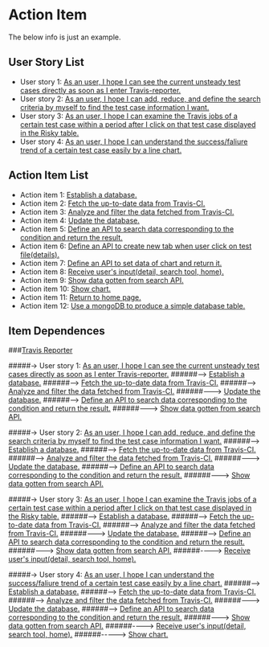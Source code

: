 # Action Item
The below info is just an example.

## User Story List
* User story 1: [As an user, I hope I can see the current unsteady test cases directly as soon as I enter Travis-reporter.](https://github.com/evanxd/travis-reporter/issues/48)
* User story 2: [As an user, I hope I can add, reduce, and define the search criteria by myself to find the test case information I want.](https://github.com/evanxd/travis-reporter/issues/49)
* User story 3: [As an user, I hope I can examine the Travis jobs of a certain test case within a period after I click on that test case displayed in the Risky table.](https://github.com/evanxd/travis-reporter/issues/50)
* User story 4: [As an user, I hope I can understand the success/faliure trend of a certain test case easily by a line chart.](https://github.com/evanxd/travis-reporter/issues/51)

## Action Item List
* Action item 1: [Establish a database.](https://github.com/evanxd/travis-reporter/issues/52)
* Action item 2: [Fetch the up-to-date data from Travis-CI.](https://github.com/evanxd/travis-reporter/issues/53)
* Action item 3: [Analyze and filter the data fetched from Travis-CI.](https://github.com/evanxd/travis-reporter/issues/55)
* Action item 4: [Update the database.](https://github.com/evanxd/travis-reporter/issues/56)
* Action item 5: [Define an API to search data corresponding to the condition and return the result.](https://github.com/evanxd/travis-reporter/issues/59)
* Action item 6: [Define an API to create new tab when user click on test file(details).](https://github.com/evanxd/travis-reporter/issues/60)
* Action item 7: [Define an API to set data of chart and return it.](https://github.com/evanxd/travis-reporter/issues/62)
* Action item 8: [Receive user's input(detail, search tool, home).](https://github.com/evanxd/travis-reporter/issues/63)
* Action item 9: [Show data gotten from search API.](https://github.com/evanxd/travis-reporter/issues/54)
* Action item 10: [Show chart.](https://github.com/evanxd/travis-reporter/issues/57)
* Action item 11: [Return to home page.](https://github.com/evanxd/travis-reporter/issues/57)
* Action item 12: [Use a mongoDB to produce a simple database table.](https://github.com/evanxd/travis-reporter/issues/71)

## Item Dependences
###[Travis Reporter](https://github.com/evanxd/travis-reporter)

#####-> User story 1: [As an user, I hope I can see the current unsteady test cases directly as soon as I enter Travis-reporter.](https://github.com/evanxd/travis-reporter/issues/48)
######--> [Establish a database.](https://github.com/evanxd/travis-reporter/issues/52)
######--> [Fetch the up-to-date data from Travis-CI.](https://github.com/evanxd/travis-reporter/issues/53)
######--> [Analyze and filter the data fetched from Travis-CI.](https://github.com/evanxd/travis-reporter/issues/55)
######---> [Update the database.](https://github.com/evanxd/travis-reporter/issues/56)
######--> [Define an API to search data corresponding to the condition and return the result.](https://github.com/evanxd/travis-reporter/issues/59)
######---> [Show data gotten from search API.](https://github.com/evanxd/travis-reporter/issues/54)

#####-> User story 2: [As an user, I hope I can add, reduce, and define the search criteria by myself to find the test case information I want.](https://github.com/evanxd/travis-reporter/issues/49)
######--> [Establish a database.](https://github.com/evanxd/travis-reporter/issues/52)
######--> [Fetch the up-to-date data from Travis-CI.](https://github.com/evanxd/travis-reporter/issues/53)
######--> [Analyze and filter the data fetched from Travis-CI.](https://github.com/evanxd/travis-reporter/issues/55)
######---> [Update the database.](https://github.com/evanxd/travis-reporter/issues/56)
######--> [Define an API to search data corresponding to the condition and return the result.](https://github.com/evanxd/travis-reporter/issues/59)
######---> [Show data gotten from search API.](https://github.com/evanxd/travis-reporter/issues/54)

#####-> User story 3: [As an user, I hope I can examine the Travis jobs of a certain test case within a period after I click on that test case displayed in the Risky table.](https://github.com/evanxd/travis-reporter/issues/50)
######--> [Establish a database.](https://github.com/evanxd/travis-reporter/issues/52)
######--> [Fetch the up-to-date data from Travis-CI.](https://github.com/evanxd/travis-reporter/issues/53)
######--> [Analyze and filter the data fetched from Travis-CI.](https://github.com/evanxd/travis-reporter/issues/55)
######---> [Update the database.](https://github.com/evanxd/travis-reporter/issues/56)
######--> [Define an API to search data corresponding to the condition and return the result.](https://github.com/evanxd/travis-reporter/issues/59)
######---> [Show data gotten from search API.](https://github.com/evanxd/travis-reporter/issues/54)
######----> [Receive user's input(detail, search tool, home).](https://github.com/evanxd/travis-reporter/issues/63)

#####-> User story 4: [As an user, I hope I can understand the success/faliure trend of a certain test case easily by a line chart.](https://github.com/evanxd/travis-reporter/issues/51)
######--> [Establish a database.](https://github.com/evanxd/travis-reporter/issues/52)
######--> [Fetch the up-to-date data from Travis-CI.](https://github.com/evanxd/travis-reporter/issues/53)
######--> [Analyze and filter the data fetched from Travis-CI.](https://github.com/evanxd/travis-reporter/issues/55)
######---> [Update the database.](https://github.com/evanxd/travis-reporter/issues/56)
######--> [Define an API to search data corresponding to the condition and return the result.](https://github.com/evanxd/travis-reporter/issues/59)
######---> [Show data gotten from search API.](https://github.com/evanxd/travis-reporter/issues/54)
######----> [Receive user's input(detail, search tool, home).](https://github.com/evanxd/travis-reporter/issues/63)
######-----> [Show chart.](https://github.com/evanxd/travis-reporter/issues/57)